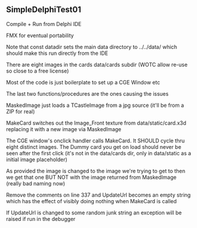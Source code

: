 ## SimpleDelphiTest01

Compile + Run from Delphi IDE

FMX for eventual portability

Note that const datadir sets the main data directory to ../../data/ which should make this run directly from the IDE

There are eight images in the cards data/cards subdir (WOTC allow re-use so close to a free license)

Most of the code is just boilerplate to set up a CGE Window etc

The last two functions/procedures are the ones causing the issues

MaskedImage just loads a TCastleImage from a jpg source (it'll be from a ZIP for real)

MakeCard switches out the Image_Front texture from data/static/card.x3d replacing it with a new image via MaskedImage

The CGE window's onclick handler calls MakeCard. It SHOULD cycle thru eight distinct images. The Dummy card you get on load should never be seen after the first click (it's not in the data/cards dir, only in data/static as a initial image placeholder)

As provided the image is changed to the image we're trying to get to then we get that one BUT NOT with the image returned from MaskedImage (really bad naming now)

Remove the comments on line 337 and UpdateUrl becomes an empty string which has the effect of visibly doing nothing when MakeCard is called

If UpdateUrl is changed to some random junk string an exception will be raised if run in the debugger


